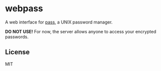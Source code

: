 # webpass

A web interface for [pass](https://www.passwordstore.org/), a UNIX password manager.

**DO NOT USE!** For now, the server allows anyone to access your encrypted passwords.

## License

MIT
